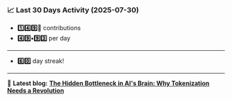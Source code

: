 <!--START_STATS-->
### 📈 Last 30 Days Activity (2025-07-30)  
- **1️⃣4️⃣9️⃣🎱** contributions  
- **4️⃣9️⃣•9️⃣3️⃣** per day
---
- **6️⃣0️⃣** day streak!
---
📝 **Latest blog:** [**The Hidden Bottleneck in AI's Brain: Why Tokenization Needs a Revolution**](https://andriak.com/blog/tokenization-revolution)
<!--END_STATS-->
